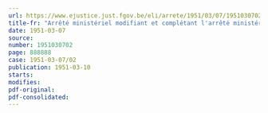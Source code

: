 ```yaml
---
url: https://www.ejustice.just.fgov.be/eli/arrete/1951/03/07/1951030702/justel
title-fr: "Arrêté ministériel modifiant et complétant l'arrêté ministériel du 20 décembre 1950, relatif à la déclaration des hausses de prix."
date: 1951-03-07
source:
number: 1951030702
page: 888888
case: 1951-03-07/02
publication: 1951-03-10
starts:
modifies:
pdf-original:
pdf-consolidated:
---
```


